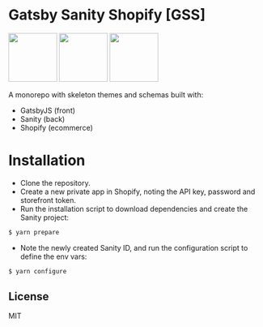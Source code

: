 # Gatsby Sanity Shopify [GSS]

[<img src="//avatars1.githubusercontent.com/u/12551863?s=200&v=4" width="96" height="96">](//avatars1.githubusercontent.com/u/12551863?s=200&v=4)
[<img src="//avatars1.githubusercontent.com/u/17177659?s=200&v=4" width="96" height="96">](//avatars1.githubusercontent.com/u/17177659?s=200&v=4)
[<img src="//avatars1.githubusercontent.com/u/8085?s=200&v=4" width="96" height="96">](//avatars1.githubusercontent.com/u/8085?s=200&v=4)

A monorepo with skeleton themes and schemas built with:

- GatsbyJS (front)
- Sanity (back)
- Shopify (ecommerce)

# Installation

- Clone the repository.
- Create a new private app in Shopify, noting the API key, password and storefront token.
- Run the installation script to download dependencies and create the Sanity project:

```sh
$ yarn prepare
```

- Note the newly created Sanity ID, and run the configuration script to define the env vars:

```sh
$ yarn configure
```

## License

MIT
